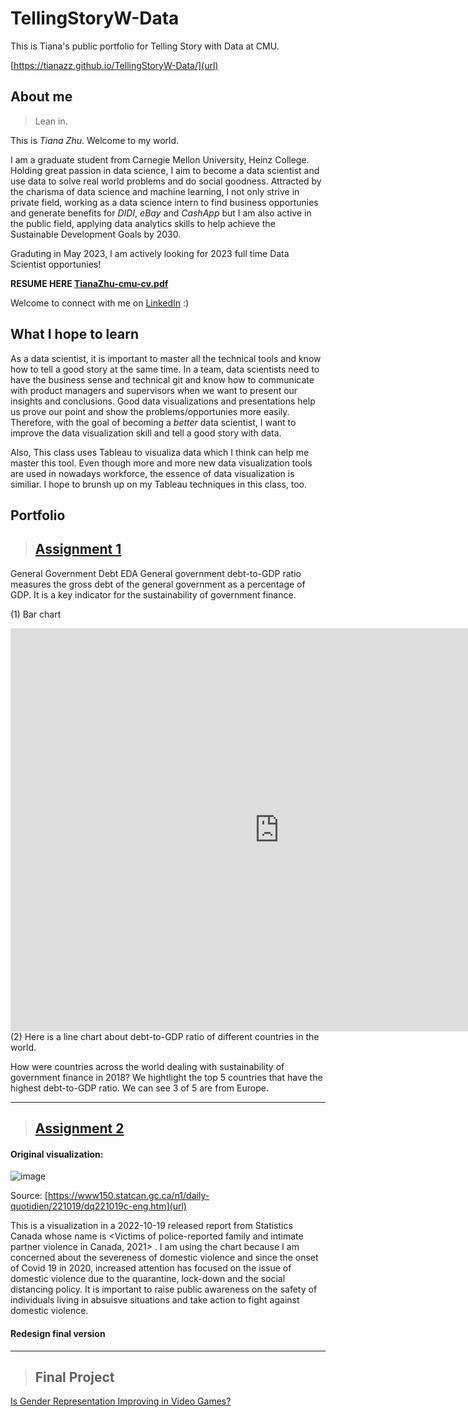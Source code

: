 # TellingStoryW-Data
This is Tiana's public portfolio for Telling Story with Data at CMU. 

[https://tianazz.github.io/TellingStoryW-Data/](url)

## About me
> Lean in. 

This is *Tiana Zhu*. Welcome to my world. 

I am a graduate student from Carnegie Mellon University, Heinz College. Holding great passion in data science, I aim to become a data scientist and use data to solve real world problems and do social goodness. Attracted by the charisma of data science and machine learning, I not only strive in private field, working as a data science intern to find business opportunies and generate benefits for *DIDI*, *eBay* and *CashApp* but I am also active in the public field, applying data analytics skills to help achieve the Sustainable Development Goals by 2030. 

Graduting in May 2023, I am actively looking for 2023 full time Data Scientist opportunies!   

**RESUME HERE [TianaZhu-cmu-cv.pdf](https://github.com/tianazz/TellingStoryW-Data/files/9906440/TianaZhu-cmu-cv.pdf)**

Welcome to connect with me on [LinkedIn](https://www.linkedin.com/in/tiantiaz/) :)


## What I hope to learn
As a data scientist, it is important to master all the technical tools and know how to tell a good story at the same time. In a team, data scientists need to have the business sense and technical git and know how to communicate with product managers and supervisors when we want to present our insights and conclusions. Good data visualizations and presentations help us prove our point and show the problems/opportunies more easily. Therefore, with the goal of becoming a *better* data scientist, I want to improve the data visualization skill and tell a good story with data. 

Also, This class uses Tableau to visualiza data which I think can help me master this tool. Even though more and more new data visualization tools are used in nowadays workforce, the essence of data visualization is similiar. I hope to brunsh up on my Tableau techniques in this class, too. 

## Portfolio
> ## [Assignment 1](https://github.com/tianazz/TellingStoryW-Data/blob/main/Assignment1.md) 

General Government Debt EDA
General government debt-to-GDP ratio measures the gross debt of the general government as a percentage of GDP. It is a key indicator for the sustainability of government finance.

(1) Bar chart

<iframe src="https://data.oecd.org/chart/6SmY" width="860" height="645" style="border: 0" mozallowfullscreen="true" webkitallowfullscreen="true" allowfullscreen="true">OECD Chart: General government debt, Total, % of GDP, Annual, 2021</iframe>
(2) Here is a line chart about debt-to-GDP ratio of different countries in the world.

<script src="https://public.flourish.studio/resources/embed.js"></script>
How were countries across the world dealing with sustainability of government finance in 2018?
We hightlight the top 5 countries that have the highest debt-to-GDP ratio. We can see 3 of 5 are from Europe.

<script src="https://public.flourish.studio/resources/embed.js"></script>
------------------------------------------------------------------------------------------


> ## [Assignment 2](https://github.com/tianazz/TellingStoryW-Data/blob/main/dataviz2_.md) 

#### Original visualization:

![image](https://user-images.githubusercontent.com/108914292/201823232-7c8d847c-4b57-4bd8-9678-19733788d349.png)

Source: [https://www150.statcan.gc.ca/n1/daily-quotidien/221019/dq221019c-eng.htm](url)

This is a visualization in a 2022-10-19 released report from Statistics Canada whose name is <Victims of police-reported family and intimate partner violence in Canada, 2021> . I am using the chart because I am concerned about the severeness of domestic violence and since the onset of Covid 19 in 2020, increased attention has focused on the issue of domestic violence due to the quarantine, lock-down and the social distancing policy. It is important to raise public awareness on the safety of individuals living in absuisve situations and take action to fight against domestic violence. 

#### Redesign final version

<div class="flourish-embed flourish-chart" data-src="visualisation/11821334"><script src="https://public.flourish.studio/resources/embed.js"></script></div>

------------------------------------------------------------------------------------------

> ## Final Project

[Is Gender Representation Improving in Video Games?](https://carnegiemellon.shorthandstories.com/is-gender-representation-in-video-games-improving/index.html)





